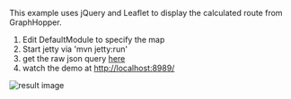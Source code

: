 This example uses jQuery and Leaflet to display the calculated route from GraphHopper.

 1. Edit DefaultModule to specify the map
 2. Start jetty via 'mvn jetty:run'
 3. get the raw json query [here](http://localhost:8989/api?from=52.439688,13.276863&to=52.532932,13.479424)
 4. watch the demo at [http://localhost:8989/](http://localhost:8989/)

![result image](http://karussell.files.wordpress.com/2012/10/graphhopper-web.png)